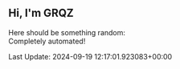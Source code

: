 ## Hi, I'm GRQZ
Here should be something random:  
Completely automated!

Last Update: 2024-09-19 12:17:01.923083+00:00

